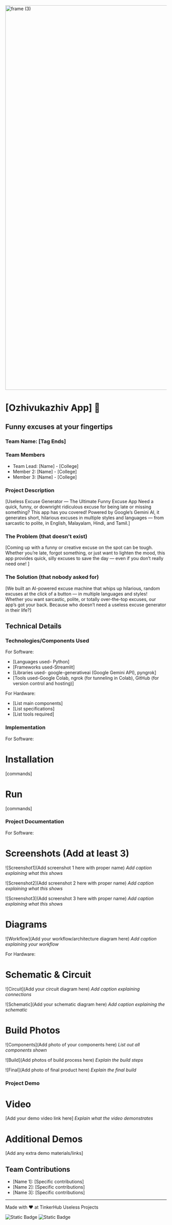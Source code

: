 <img width="3188" height="1202" alt="frame (3)" src="https://github.com/user-attachments/assets/517ad8e9-ad22-457d-9538-a9e62d137cd7" />


# [Ozhivukazhiv App] 🎯


## Funny excuses at your fingertips 
### Team Name: [Tag Ends]


### Team Members
- Team Lead: [Name] - [College]
- Member 2: [Name] - [College]
- Member 3: [Name] - [College]

### Project Description
[Useless Excuse Generator — The Ultimate Funny Excuse App
Need a quick, funny, or downright ridiculous excuse for being late or missing something? This app has you covered! Powered by Google’s Gemini AI, it generates short, hilarious excuses in multiple styles and languages — from sarcastic to polite, in English, Malayalam, Hindi, and Tamil.]

### The Problem (that doesn't exist)
[Coming up with a funny or creative excuse on the spot can be tough. Whether you’re late, forgot something, or just want to lighten the mood, this app provides quick, silly excuses to save the day — even if you don’t really need one!
]

### The Solution (that nobody asked for)
[We built an AI-powered excuse machine that whips up hilarious, random excuses at the click of a button — in multiple languages and styles! Whether you want sarcastic, polite, or totally over-the-top excuses, our app’s got your back. Because who doesn’t need a useless excuse generator in their life?]

## Technical Details
### Technologies/Components Used
For Software:
- [Languages used- Python]
- [Frameworks used-Streamlit]
- [Libraries used- google-generativeai (Google Gemini API), pyngrok]
- [Tools used-Google Colab, ngrok (for tunneling in Colab), GitHub (for version control and hosting)]

For Hardware:
- [List main components]
- [List specifications]
- [List tools required]

### Implementation
For Software:
# Installation
[commands]

# Run
[commands]

### Project Documentation
For Software:

# Screenshots (Add at least 3)
![Screenshot1](Add screenshot 1 here with proper name)
*Add caption explaining what this shows*

![Screenshot2](Add screenshot 2 here with proper name)
*Add caption explaining what this shows*

![Screenshot3](Add screenshot 3 here with proper name)
*Add caption explaining what this shows*

# Diagrams
![Workflow](Add your workflow/architecture diagram here)
*Add caption explaining your workflow*

For Hardware:

# Schematic & Circuit
![Circuit](Add your circuit diagram here)
*Add caption explaining connections*

![Schematic](Add your schematic diagram here)
*Add caption explaining the schematic*

# Build Photos
![Components](Add photo of your components here)
*List out all components shown*

![Build](Add photos of build process here)
*Explain the build steps*

![Final](Add photo of final product here)
*Explain the final build*

### Project Demo
# Video
[Add your demo video link here]
*Explain what the video demonstrates*

# Additional Demos
[Add any extra demo materials/links]

## Team Contributions
- [Name 1]: [Specific contributions]
- [Name 2]: [Specific contributions]
- [Name 3]: [Specific contributions]

---
Made with ❤️ at TinkerHub Useless Projects 

![Static Badge](https://img.shields.io/badge/TinkerHub-24?color=%23000000&link=https%3A%2F%2Fwww.tinkerhub.org%2F)
![Static Badge](https://img.shields.io/badge/UselessProjects--25-25?link=https%3A%2F%2Fwww.tinkerhub.org%2Fevents%2FQ2Q1TQKX6Q%2FUseless%2520Projects)



